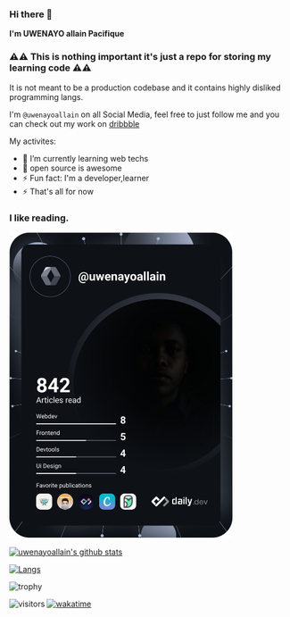 ### Hi there 👋

**I'm UWENAYO allain Pacifique**

### ⚠️⚠️ This is nothing important it's just a repo for storing my learning code ⚠️⚠️

It is not meant to be a production codebase and it contains highly disliked programming langs.

I'm `@uwenayoallain` on all Social Media, feel free to just follow me
and you can check out my work on [dribbble](https://dribbble.com/uwenayoallain)

My activites:

- 🌱 I’m currently learning web techs
- 👯 open source is awesome
- ⚡ Fun fact: I'm a developer,learner
- ⚡ That's all for now

### I like reading.

<a href="https://app.daily.dev/uwenayoallain"><img src="https://github.com/uwenayoallain/uwenayoallain/blob/main/devcard.svg" width="400" alt="Yarison Allain's Dev Card"/></a>

[![uwenayoallain's github stats](https://github-readme-stats.vercel.app/api?username=uwenayoallain&show_icons=true&include_all_commits=true&count_private=true)](https://github.com/anuraghazra/github-readme-stats)

[![Langs](https://github-readme-stats.vercel.app/api/top-langs/?username=uwenayoallain&hide=Eagle&layout=compact)](https://github.com/anuraghazra/github-readme-stats)

![trophy](https://github-profile-trophy.vercel.app/?username=uwenayoallain&row=1&column=7&theme=flat&theme=alduin&margin-w=25&margin-h=25)

![visitors](https://visitor-badge.glitch.me/badge?page_id=uwenayoallain.uwenayoallain) [![wakatime](https://wakatime.com/badge/user/f91fe63d-5624-465b-974c-5bfad27ef46d.svg)](https://wakatime.com/@f91fe63d-5624-465b-974c-5bfad27ef46d)
